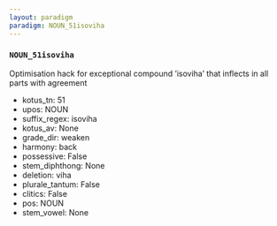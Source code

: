 ```yaml
---
layout: paradigm
paradigm: NOUN_51isoviha
---
```

### ` NOUN_51isoviha `

Optimisation hack for exceptional compound ’isoviha’ that inflects in all parts with agreement
* kotus_tn: 51
* upos: NOUN
* suffix_regex: isoviha
* kotus_av: None
* grade_dir: weaken
* harmony: back
* possessive: False
* stem_diphthong: None
* deletion: viha
* plurale_tantum: False
* clitics: False
* pos: NOUN
* stem_vowel: None

